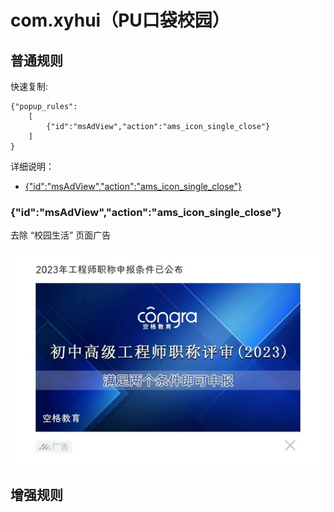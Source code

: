 # com.xyhui（PU口袋校园）

## 普通规则

快速复制:
```
{"popup_rules":
    [
        {"id":"msAdView","action":"ams_icon_single_close"}
    ]
}
```
详细说明：
- [{"id":"msAdView","action":"ams_icon_single_close"}](#idmsadviewactionams_icon_single_close)

### {"id":"msAdView","action":"ams_icon_single_close"}
去除 “校园生活” 页面广告

![](./assets/校园生活页面广告.jpg)



## 增强规则
